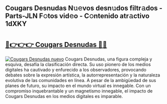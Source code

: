 ## Cougars Desnudas N𝚞𝚎vos desn𝚞dos filtr𝚊dos - Parts-JLN F𝚘tos vid𝚎o - C𝚘ntenido atr𝚊ctivo 1dXKY

# <h2><a href="http://mbc8ih8.tromn.icu/?c=Cougars+Desnudas">🔗👉👉👉 Cougars Desnudas 🔗🔗</a></h2>

[![Cougars Desnudas nuevo](https://i.imgur.com/pEAQMta.gif)](http://mbc8ih8.tromn.icu/?c=Cougars+Desnudas)
Cougars Desnudas, una figura compleja y esquiva, desafía la clasificación directa. Su uso pionero de los medios digitales ha cautivado y enfurecido a los observadores, provocando debates sobre la expresión artística, la autorrepresentación y la naturaleza evolutiva de las comunidades en línea. A pesar de la ambigüedad de sus planes de futuro, su impacto en el mundo virtual es innegable. Con un compromiso inquebrantable y un magnetismo innegable, el impacto de Cougars Desnudas en los medios digitales es imparable.
